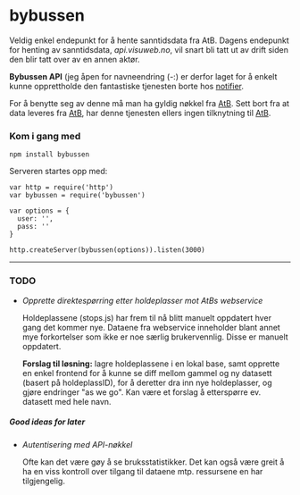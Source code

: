 # bybussen

Veldig enkel endepunkt for å hente sanntidsdata fra AtB. Dagens endepunkt for henting av sanntidsdata, _api.visuweb.no_, vil snart bli tatt ut av drift siden den blir tatt over av en annen aktør.

**Bybussen API** (jeg åpen for navneendring (-:) er derfor laget for å enkelt kunne opprettholde den fantastiske tjenesten borte hos  [notifier](http://github.com/appKom/notifier).

For å benytte seg av denne må man ha gyldig nøkkel fra [AtB](http://atb.no/). Sett bort fra at data leveres fra [AtB](http://atb.no/), har denne tjenesten ellers ingen tilknytning til [AtB](http://atb.no/).

### Kom i gang med

```
npm install bybussen
```

Serveren startes opp med:

```
var http = require('http')
var bybussen = require('bybussen')

var options = {
  user: '',
  pass: ''
}

http.createServer(bybussen(options)).listen(3000)
```

***

### TODO

* _Opprette direktespørring etter holdeplasser mot AtBs webservice_

  Holdeplassene (stops.js) har frem til nå blitt manuelt oppdatert hver gang det kommer nye. Dataene fra webservice inneholder blant annet mye forkortelser som ikke er noe særlig brukervennlig. Disse er manuelt oppdatert.

  **Forslag til løsning:** lagre holdeplassene i en lokal base, samt opprette en enkel frontend for å kunne se diff mellom gammel og ny datasett (basert på holdeplassID), for å deretter dra inn nye holdeplasser, og gjøre endringer "as we go". Kan være et forslag å etterspørre ev. datasett med hele navn.

##### Good ideas for later

* _Autentisering med API-nøkkel_

  Ofte kan det være gøy å se bruksstatistikker. Det kan også være greit å ha en viss kontroll over tilgang til dataene mtp. ressursene en har tilgjengelig.

